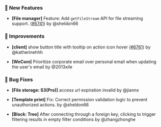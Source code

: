 ### 🎉 New Features

- **[File manager]** Feature: Add `getFileStream` API for file streaming support. ([#6741](https://github.com/nocobase/nocobase/pull/6741)) by @sheldon66

### 🚀 Improvements

- **[client]** show button title with tooltip on action icon hover ([#6761](https://github.com/nocobase/nocobase/pull/6761)) by @katherinehhh

- **[WeCom]** Prioritize corporate email over personal email when updating the user's email by @2013xile

### 🐛 Bug Fixes

- **[File storage: S3(Pro)]** access url expiration invalid by @jiannx

- **[Template print]** Fix: Correct permission validation logic to prevent unauthorized actions. by @sheldon66

- **[Block: Tree]** After connecting through a foreign key, clicking to trigger filtering results in empty filter conditions by @zhangzhonghe

